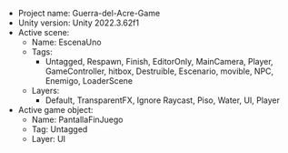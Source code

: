 <!-- UNITY CODE ASSIST INSTRUCTIONS START -->
- Project name: Guerra-del-Acre-Game
- Unity version: Unity 2022.3.62f1
- Active scene:
  - Name: EscenaUno
  - Tags:
    - Untagged, Respawn, Finish, EditorOnly, MainCamera, Player, GameController, hitbox, Destruible, Escenario, movible, NPC, Enemigo, LoaderScene
  - Layers:
    - Default, TransparentFX, Ignore Raycast, Piso, Water, UI, Player
- Active game object:
  - Name: PantallaFinJuego
  - Tag: Untagged
  - Layer: UI
<!-- UNITY CODE ASSIST INSTRUCTIONS END -->